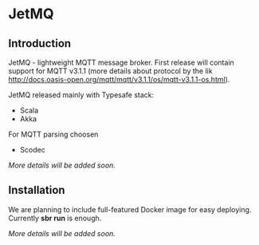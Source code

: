 # JetMQ

## Introduction
JetMQ - lightweight MQTT message broker. First release will contain support for MQTT v3.1.1 (more details about protocol by the lik http://docs.oasis-open.org/mqtt/mqtt/v3.1.1/os/mqtt-v3.1.1-os.html).

JetMQ released mainly with Typesafe stack:
- Scala 
- Akka

For MQTT parsing choosen
- Scodec

*More details will be added soon.*

## Installation
We are planning to include full-featured Docker image for easy deploying. Currently **sbr run** is enough.

*More details will be added soon.*
